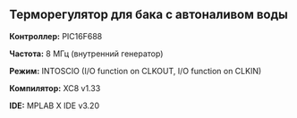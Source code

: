 ## Терморегулятор для бака с автоналивом воды

**Контроллер:** PIC16F688

**Частота:** 8 МГц (внутренний генератор)

**Режим:** INTOSCIO (I/O function on CLKOUT, I/O function on CLKIN)

**Компилятор:** XC8 v1.33

**IDE:** MPLAB X IDE v3.20
